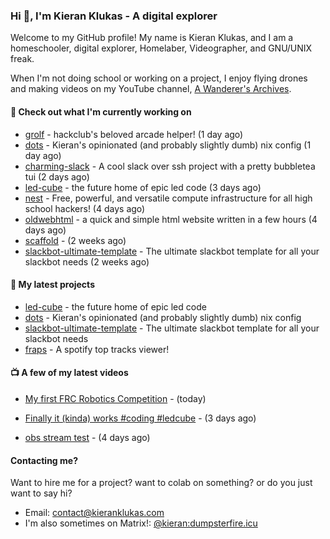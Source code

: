 ### Hi 👋, I'm Kieran Klukas - A digital explorer 

Welcome to my GitHub profile! My name is Kieran Klukas, and I am a homeschooler, digital explorer, Homelaber, Videographer, and GNU/UNIX freak.

When I'm not doing school or working on a project, I enjoy flying drones and making videos on my YouTube channel, [A Wanderer's Archives](https://youtube.com/@wanderer.archives).

#### 👷 Check out what I'm currently working on

- [grolf](https://github.com/kcoderhtml/grolf) - hackclub's beloved arcade helper! (1 day ago)
- [dots](https://github.com/kcoderhtml/dots) - Kieran's opinionated (and probably slightly dumb) nix config (1 day ago)
- [charming-slack](https://github.com/kcoderhtml/charming-slack) - A cool slack over ssh project with a pretty bubbletea tui (2 days ago)
- [led-cube](https://github.com/kcoderhtml/led-cube) - the future home of epic led code (3 days ago)
- [nest](https://github.com/hackclub/nest) - Free, powerful, and versatile compute infrastructure for all high school hackers! (4 days ago)
- [oldwebhtml](https://github.com/kcoderhtml/oldwebhtml) - a quick and simple html website written in a few hours (4 days ago)
- [scaffold](https://github.com/kcoderhtml/scaffold) -  (2 weeks ago)
- [slackbot-ultimate-template](https://github.com/kcoderhtml/slackbot-ultimate-template) - The ultimate slackbot template for all your slackbot needs (2 weeks ago)

#### 🌱 My latest projects

- [led-cube](https://github.com/kcoderhtml/led-cube) - the future home of epic led code
- [dots](https://github.com/kcoderhtml/dots) - Kieran's opinionated (and probably slightly dumb) nix config
- [slackbot-ultimate-template](https://github.com/kcoderhtml/slackbot-ultimate-template) - The ultimate slackbot template for all your slackbot needs
- [fraps](https://github.com/kcoderhtml/fraps) - A spotify top tracks viewer!

#### 📺 A few of my latest videos

- [My first FRC Robotics Competition](https://www.youtube.com/watch?v=w_o2-eqkbCk) - (today)

- [Finally it (kinda) works #coding #ledcube](https://www.youtube.com/watch?v=Mfk6LF0zwZg) - (3 days ago)

- [obs stream test](https://www.youtube.com/watch?v=zJZ2PaQFEDw) - (4 days ago)



#### Contacting me?

Want to hire me for a project? want to colab on something? or do you just want to say hi?

- Email: [contact@kieranklukas.com](mailto:contact@kieranklukas.com)
- I'm also sometimes on Matrix!: [@kieran:dumpsterfire.icu](https://matrix.to/#/@kieran.matrix.dumpsterfire.icu)